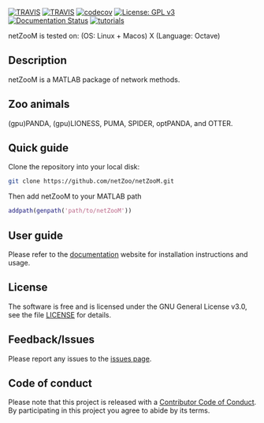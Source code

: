[![TRAVIS](https://img.shields.io/travis/netZoo/netZooM/master?label=master)](https://travis-ci.org/netZoo/netZooM/)
[![TRAVIS](https://img.shields.io/travis/netZoo/netZooM/devel?label=devel)](https://travis-ci.org/netZoo/netZooM/)
[![codecov](https://codecov.io/gh/netZoo/netZooM/branch/devel/graph/badge.svg)](https://codecov.io/gh/netZoo/netZooM)
[![License: GPL v3](https://img.shields.io/badge/License-GPLv3-blue.svg)](https://www.gnu.org/licenses/gpl-3.0)
[![Documentation Status](https://readthedocs.org/projects/netzoom/badge/?version=latest)](https://netzoom.readthedocs.io/en/latest/?badge=latest)
[![tutorials](https://img.shields.io/badge/netZooM-tutorials-9cf)](https://github.com/netZoo/netZooM/tree/master/tutorials)

netZooM is tested on: (OS: Linux + Macos) X (Language: Octave)

## Description
netZooM is a MATLAB package of network methods.

## Zoo animals
(gpu)PANDA, (gpu)LIONESS, PUMA, SPIDER, optPANDA, and OTTER.

## Quick guide
Clone the repository into your local disk:

```bash
git clone https://github.com/netZoo/netZooM.git
```

Then add netZooM to your MATLAB path 

```matlab
addpath(genpath('path/to/netZooM'))
```

## User guide
Please refer to the [documentation](https://netzoom.readthedocs.io/en/latest/) website for installation instructions and usage.

## License
The software is free and is licensed under the GNU General License v3.0, see the file [LICENSE](LICENSE) for details.

## Feedback/Issues
Please report any issues to the [issues page](https://github.com/netZoo/netZooM/issues).

## Code of conduct
Please note that this project is released with a [Contributor Code of Conduct](CONDUCT.md). By participating in this project you agree to abide by its terms.
